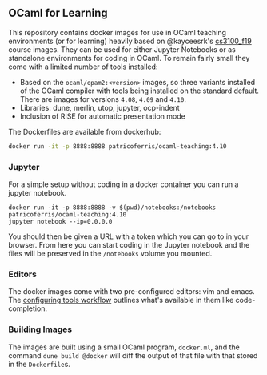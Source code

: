 OCaml for Learning
------------------

This repository contains docker images for use in OCaml teaching environments (or for learning) heavily based on @kayceesrk's [cs3100_f19](https://github.com/kayceesrk/cs3100_f19) course images. They can be used for either Jupyter Notebooks or as standalone environments for coding in OCaml. To remain fairly small they come with a limited number of tools installed: 

  - Based on the `ocaml/opam2:<version>` images, so three variants installed of the OCaml compiler with tools being installed on the standard default. There are images for versions `4.08`, `4.09` and `4.10`.
  - Libraries: dune, merlin, utop, jupyter, ocp-indent
  - Inclusion of RISE for automatic presentation mode

The Dockerfiles are available from dockerhub: 

```sh
docker run -it -p 8888:8888 patricoferris/ocaml-teaching:4.10
```

### Jupyter 

For a simple setup without coding in a docker container you can run a jupyter notebook. 

```
docker run -it -p 8888:8888 -v $(pwd)/notebooks:/notebooks patricoferris/ocaml-teaching:4.10
jupyter notebook --ip=0.0.0.0 
```

You should then be given a URL with a token which you can go to in your browser. From here you can start coding in the Jupyter notebook and the files will be preserved in the `/notebooks` volume you mounted. 

### Editors 

The docker images come with two pre-configured editors: vim and emacs. The [configuring tools workflow](https://ocaml-explore.netlify.app/workflows/configuring-ocaml-tools-for-your-editor/) outlines what's available in them like code-completion.

### Building Images 

The images are built using a small OCaml program, `docker.ml`, and the command `dune build @docker` will diff the output of that file with that stored in the `Dockerfile`s. 
